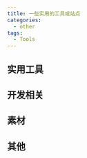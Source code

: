 ```yaml
---
title: 一些实用的工具或站点
categories:
  - other
tags:
  - Tools
---
```


## 实用工具

<Tool-CardsLayout>
  <template slot= 'toolList'>
    <Tool-Card title="TinyPng(在线压缩图片)" descripte='在线压缩图片，最大支持5M' :icon="`tool-icon/20220214162451.png`" url='https://tinypng.com'/>
    <Tool-Card title="aconvert" descripte='免费文件格式转换，支持PDF,文档,视频等'  url='https://www.aconvert.com/'/>
    <Tool-Card title="RemoveBg" descripte='免费智能抠图，去除背景，非常好用' icon="tool-icon/20220215152746.png"  url='https://www.remove.bg/'/>
     <Tool-Card title="photopea" descripte='在线PS工具' icon="tool-icon/20220215162656.png"  url='https://www.photopea.com/'/>
  </template>
</Tool-CardsLayout>

## 开发相关
<Tool-CardsLayout>
  <template slot= 'toolList'>
     <Tool-Card title="favicon" descripte='在线png格式转换favicon图标' icon="tool-icon/20220215161408.png" url=' https://tool.lu/favicon/'/>
    <Tool-Card title="bgremover" descripte='智能抠图，去除背景' icon="tool-icon/20220215161540.png" url='https://www.aigei.com/bgremover'/>
  </template>
</Tool-CardsLayout>

## 素材

<Tool-CardsLayout>
  <template slot= 'toolList'>
     <Tool-Card title="Wallpaper" descripte='各种微软壁纸免费下载' icon="tool-icon/20220215153154.png" url='https://wallpaperhub.app/ '/>
    <Tool-Card title="skypixel 天空之城" descripte='聚集了全球航拍爱好者、及专业摄像师们的平台' icon="tool-icon/20220215153509.png" url='https://www.skypixel.com/'/>
    <Tool-Card title="film-grab" descripte='高清电影截图' url='  https://film-grab.com/'/>
  </template>
</Tool-CardsLayout>

## 其他

<Tool-CardsLayout>
  <template slot= 'toolList'>
     <Tool-Card title="时光邮局" descripte='光阴似箭，给未来的自己写封信吧~' :icon="`tool-icon/20220215151201.png`" url='https://www.hi2future.com/'/>
    <Tool-Card title="老照片修复馆" descripte='修复老照片' icon="tool-icon/20220215154234.png" url='https://huggingface.co/spaces/akhaliq/GFPGAN'/>
  </template>
</Tool-CardsLayout>
